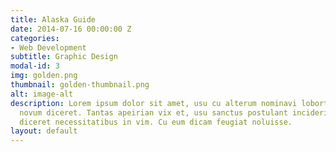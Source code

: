 ```yaml
---
title: Alaska Guide
date: 2014-07-16 00:00:00 Z
categories:
- Web Development
subtitle: Graphic Design
modal-id: 3
img: golden.png
thumbnail: golden-thumbnail.png
alt: image-alt
description: Lorem ipsum dolor sit amet, usu cu alterum nominavi lobortis. At duo
  novum diceret. Tantas apeirian vix et, usu sanctus postulant inciderint ut, populo
  diceret necessitatibus in vim. Cu eum dicam feugiat noluisse.
layout: default
---
```


